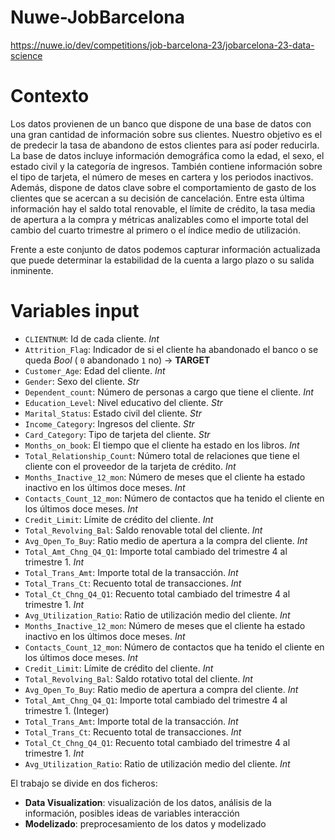 # Nuwe-JobBarcelona

https://nuwe.io/dev/competitions/job-barcelona-23/jobarcelona-23-data-science

# Contexto
Los datos provienen de un banco que dispone de una base de datos con una gran cantidad de información sobre sus clientes. Nuestro objetivo es el de predecir la tasa de abandono de estos clientes para así poder reducirla. La base de datos incluye información demográfica como la edad, el sexo, el estado civil y la categoría de ingresos. También contiene información sobre el tipo de tarjeta, el número de meses en cartera y los periodos inactivos. Además, dispone de datos clave sobre el comportamiento de gasto de los clientes que se acercan a su decisión de cancelación. Entre esta última información hay el saldo total renovable, el límite de crédito, la tasa media de apertura a la compra y métricas analizables como el importe total del cambio del cuarto trimestre al primero o el índice medio de utilización.

Frente a este conjunto de datos podemos capturar información actualizada que puede determinar la estabilidad de la cuenta a largo plazo o su salida inminente.

# Variables input

- `CLIENTNUM`: Id de cada cliente. *Int*
- `Attrition_Flag`: Indicador de si el cliente ha abandonado el banco o se queda *Bool* ( `0` abandonado `1` no) -> **TARGET**
- `Customer_Age`: Edad del cliente. *Int*
- `Gender`: Sexo del cliente. *Str*
- `Dependent_count`: Número de personas a cargo que tiene el cliente. *Int*
- `Education_Level`: Nivel educativo del cliente. *Str*
- `Marital_Status`: Estado civil del cliente. *Str*
- `Income_Category`: Ingresos del cliente. *Str*
- `Card_Category`: Tipo de tarjeta del cliente. *Str*
- `Months_on_book`: El tiempo que el cliente ha estado en los libros. *Int*
- `Total_Relationship_Count`: Número total de relaciones que tiene el cliente con el proveedor de la tarjeta de crédito. *Int*
- `Months_Inactive_12_mon`: Número de meses que el cliente ha estado inactivo en los últimos doce meses. *Int*
- `Contacts_Count_12_mon`: Número de contactos que ha tenido el cliente en los últimos doce meses. *Int*
- `Credit_Limit`: Límite de crédito del cliente. *Int*
- `Total_Revolving_Bal`: Saldo renovable total del cliente. *Int*
- `Avg_Open_To_Buy`: Ratio medio de apertura a la compra del cliente. *Int*
- `Total_Amt_Chng_Q4_Q1`: Importe total cambiado del trimestre 4 al trimestre 1. *Int*
- `Total_Trans_Amt`: Importe total de la transacción. *Int*
- `Total_Trans_Ct`: Recuento total de transacciones. *Int*
- `Total_Ct_Chng_Q4_Q1`: Recuento total cambiado del trimestre 4 al trimestre 1. *Int*
- `Avg_Utilization_Ratio`: Ratio de utilización medio del cliente. *Int*
- `Months_Inactive_12_mon`: Número de meses que el cliente ha estado inactivo en los últimos doce meses. *Int*
- `Contacts_Count_12_mon`: Número de contactos que ha tenido el cliente en los últimos doce meses. *Int*
- `Credit_Limit`: Límite de crédito del cliente. *Int*
- `Total_Revolving_Bal`: Saldo rotativo total del cliente. *Int*
- `Avg_Open_To_Buy`: Ratio medio de apertura a compra del cliente. *Int*
- `Total_Amt_Chng_Q4_Q1`: Importe total cambiado del trimestre 4 al trimestre 1. (Integer)
- `Total_Trans_Amt`: Importe total de la transacción. *Int*
- `Total_Trans_Ct`: Recuento total de transacciones. *Int*
- `Total_Ct_Chng_Q4_Q1`: Recuento total cambiado del trimestre 4 al trimestre 1. *Int*
- `Avg_Utilization_Ratio`: Ratio de utilización medio del cliente. *Int*


El trabajo se divide en dos ficheros:

- **Data Visualization**: visualización de los datos, análisis de la información, posibles ideas de variables interacción
- **Modelizado**: preprocesamiento de los datos y modelizado
